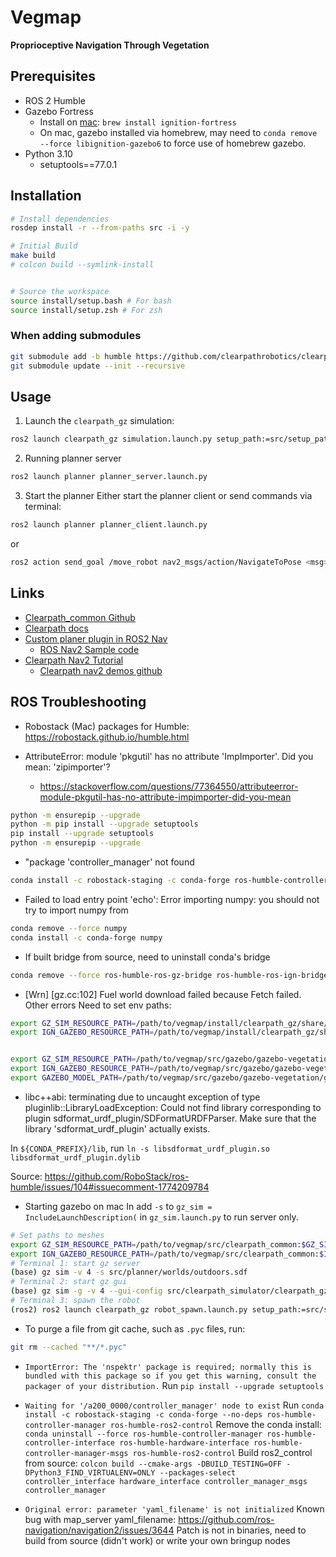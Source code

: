 # Vegmap

**Proprioceptive Navigation Through Vegetation**

## Prerequisites

- ROS 2 Humble
- Gazebo Fortress
  - Install on [mac](https://gazebosim.org/docs/fortress/install_osx/): `brew install ignition-fortress`
  - On mac, gazebo installed via homebrew, may need to `conda remove --force libignition-gazebo6` to force use of homebrew gazebo.
- Python 3.10
  - setuptools==77.0.1

## Installation

```bash
# Install dependencies
rosdep install -r --from-paths src -i -y

# Initial Build
make build
# colcon build --symlink-install


# Source the workspace
source install/setup.bash # For bash
source install/setup.zsh # For zsh
```

### When adding submodules

```bash
git submodule add -b humble https://github.com/clearpathrobotics/clearpath_common.git
git submodule update --init --recursive
```

## Usage

1. Launch the `clearpath_gz` simulation:

```bash
ros2 launch clearpath_gz simulation.launch.py setup_path:=src/setup_path world:=outdoors
```

2. Running planner server

```bash
ros2 launch planner planner_server.launch.py
```

3. Start the planner
   Either start the planner client or send commands via terminal:

```bash
ros2 launch planner planner_client.launch.py
```

or

```bash
ros2 action send_goal /move_robot nav2_msgs/action/NavigateToPose <msg>
```

## Links

- [Clearpath_common Github](https://github.com/clearpathrobotics/clearpath_common/tree/humble)
- [Clearpath docs](https://docs.clearpathrobotics.com/docs/ros/)
- [Custom planer plugin in ROS2 Nav](https://docs.nav2.org/plugin_tutorials/docs/writing_new_nav2planner_plugin.html#)
  - [ROS Nav2 Sample code](https://github.com/ros-navigation/navigation2_tutorials/tree/humble)
- [Clearpath Nav2 Tutorial](https://docs.clearpathrobotics.com/docs/ros/tutorials/navigation_demos/nav2/)
  - [Clearpath nav2 demos github](https://github.com/clearpathrobotics/clearpath_nav2_demos)

## ROS Troubleshooting

- Robostack (Mac) packages for Humble: https://robostack.github.io/humble.html

- AttributeError: module 'pkgutil' has no attribute 'ImpImporter'. Did you mean: 'zipimporter'?
  - https://stackoverflow.com/questions/77364550/attributeerror-module-pkgutil-has-no-attribute-impimporter-did-you-mean

```bash
python -m ensurepip --upgrade
python -m pip install --upgrade setuptools
pip install --upgrade setuptools
python -m ensurepip --upgrade
```

- "package 'controller_manager' not found

```bash
conda install -c robostack-staging -c conda-forge ros-humble-controller-manager ros-humble-controller-interface ros-humble-controller-manager-msgs
```

- Failed to load entry point 'echo': Error importing numpy: you should not try to import numpy from

```bash
conda remove --force numpy
conda install -c conda-forge numpy
```

- If built bridge from source, need to uninstall conda's bridge

```bash
conda remove --force ros-humble-ros-gz-bridge ros-humble-ros-ign-bridge ros-humble-cv-bridge
```

- [Wrn] [gz.cc:102] Fuel world download failed because Fetch failed. Other errors
  Need to set env paths:

```bash
export GZ_SIM_RESOURCE_PATH=/path/to/vegmap/install/clearpath_gz/share/clearpath_gz/worlds:$GZ_SIM_RESOURCE_PATH
export IGN_GAZEBO_RESOURCE_PATH=/path/to/vegmap/install/clearpath_gz/share/clearpath_gz/worlds:$IGN_GAZEBO_RESOURCE_PATH


export GZ_SIM_RESOURCE_PATH=/path/to/vegmap/src/gazebo/gazebo-vegetation:$GZ_SIM_RESOURCE_PATH
export IGN_GAZEBO_RESOURCE_PATH=/path/to/vegmap/src/gazebo/gazebo-vegetation:$IGN_GAZEBO_RESOURCE_PATH
export GAZEBO_MODEL_PATH=/path/to/vegmap/src/gazebo/gazebo-vegetation/gazebo_vegetation/models:$GAZEBO_MODEL_PATH
```

- libc++abi: terminating due to uncaught exception of type pluginlib::LibraryLoadException: Could not find library corresponding to plugin sdformat_urdf_plugin/SDFormatURDFParser. Make sure that the library 'sdformat_urdf_plugin' actually exists.

In `${CONDA_PREFIX}/lib`, run `ln -s libsdformat_urdf_plugin.so libsdformat_urdf_plugin.dylib`

Source: https://github.com/RoboStack/ros-humble/issues/104#issuecomment-1774209784

- Starting gazebo on mac
  In add `-s` to `gz_sim = IncludeLaunchDescription(` in `gz_sim.launch.py` to run server only.

```bash
# Set paths to meshes
export GZ_SIM_RESOURCE_PATH=/path/to/vegmap/src/clearpath_common:$GZ_SIM_RESOURCE_PATH
export IGN_GAZEBO_RESOURCE_PATH=/path/to/vegmap/src/clearpath_common:$IGN_GAZEBO_RESOURCE_PATH
# Terminal 1: start gz server
(base) gz sim -v 4 -s src/planner/worlds/outdoors.sdf
# Terminal 2: start gz gui
(base) gz sim -g -v 4 --gui-config src/clearpath_simulator/clearpath_gz/config/gui.config
# Terminal 3: spawn the robot
(ros2) ros2 launch clearpath_gz robot_spawn.launch.py setup_path:=src/setup_path
```

- To purge a file from git cache, such as `.pyc` files, run:

```bash
git rm --cached "**/*.pyc"
```

- `ImportError: The 'nspektr' package is required; normally this is bundled with this package so if you get this warning, consult the packager of your distribution.`
  Run `pip install --upgrade setuptools`

- `Waiting for '/a200_0000/controller_manager' node to exist`
  Run `conda install -c robostack-staging -c conda-forge --no-deps ros-humble-controller-manager ros-humble-ros2-control`
  Remove the conda install: `conda uninstall --force ros-humble-controller-manager ros-humble-controller-interface ros-humble-hardware-interface ros-humble-controller-manager-msgs ros-humble-ros2-control`
  Build ros2_control from source: `colcon build --cmake-args -DBUILD_TESTING=OFF -DPython3_FIND_VIRTUALENV=ONLY --packages-select controller_interface hardware_interface controller_manager_msgs controller_manager`


- `Original error: parameter 'yaml_filename' is not initialized`
Known bug with map_server yaml_filename: https://github.com/ros-navigation/navigation2/issues/3644
Patch is not in binaries, need to build from source (didn't work) or write your own bringup nodes